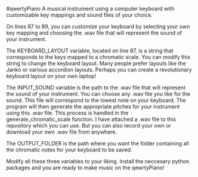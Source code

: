 #qwertyPiano
A musical instrument using a computer keyboard with customizable key mappings and sound files of your choice.

On lines 87 to 89, you can customize your keyboard by selecting your own key mapping and choosing the .wav file that will represent the sound of your instrument.

The KEYBOARD_LAYOUT variable, located on line 87, is a string that corresponds to the keys mapped to a chromatic scale. You can modify this string to change the keyboard layout. Many people prefer layouts like the Janko or various accordion layouts. Perhaps you can create a revolutionary keyboard layout on your own laptop!

The INPUT_SOUND variable is the path to the .wav file that will represent the sound of your instrument. You can choose any .wav file you like for the sound. This file will correspond to the lowest note on your keyboard. The program will then generate the appropriate pitches for your instrument using this .wav file. This process is handled in the generate_chromatic_scale function. I have attached a .wav file to this repository which you can use. But you can also record your own or download your own .wav file from anywhere. 

The OUTPUT_FOLDER is the path where you want the folder containing all the chromatic notes for your keyboard to be saved.

Modify all these three variables to your liking. Install the neccesary python packages and you are ready to make music on the qewrtyPiano!
